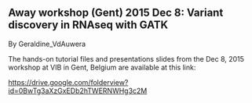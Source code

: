 ## Away workshop (Gent) 2015 Dec 8: Variant discovery in RNAseq with GATK

By Geraldine_VdAuwera

<p>The hands-on tutorial files and presentations slides from the Dec 8, 2015 workshop at VIB in Gent, Belgium are available at this link:</p>

<p><a href="https://drive.google.com/folderview?id=0BwTg3aXzGxEDb2hTWERNWHg3c2M" rel="nofollow">https://drive.google.com/folderview?id=0BwTg3aXzGxEDb2hTWERNWHg3c2M</a></p>
